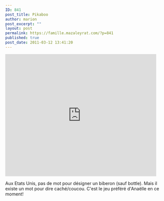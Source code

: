 ```yaml
---
ID: 841
post_title: Pikaboo
author: marion
post_excerpt: ""
layout: post
permalink: https://famille.mazaleyrat.com/?p=841
published: true
post_date: 2011-03-12 13:41:20
---
```

<iframe title="YouTube video player" width="480" height="390" src="http://www.youtube.com/embed/LvyCz0YhhyI" frameborder="0" allowfullscreen></iframe>

Aux Etats Unis, pas de mot pour désigner un biberon (sauf bottle). Mais il existe un mot pour dire caché/coucou. C'est le jeu préféré d'Anaëlle en ce moment!